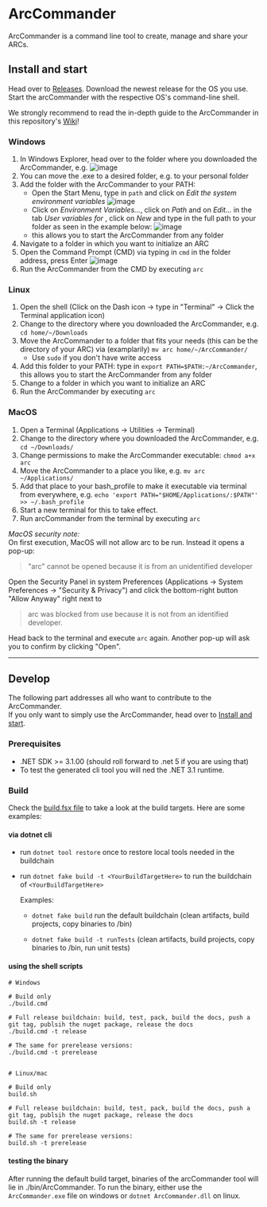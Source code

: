 # ArcCommander

ArcCommander is a command line tool to create, manage and share your ARCs. 

## Install and start

Head over to [Releases](https://github.com/nfdi4plants/arcCommander/releases). Download the newest release for the OS you use.  
Start the arcCommander with the respective OS's command-line shell.

We strongly recommend to read the in-depth guide to the ArcCommander in this repository's [Wiki](https://github.com/nfdi4plants/arcCommander/wiki)!

### Windows

1. In Windows Explorer, head over to the folder where you downloaded the ArcCommander, e.g.
![image](https://user-images.githubusercontent.com/47781170/118627514-13e63f00-b7cc-11eb-95cb-1bf74a355cde.png)
2. You can move the .exe to a desired folder, e.g. to your personal folder
3. Add the folder with the ArcCommander to your PATH:
    - Open the Start Menu, type in `path` and click on _Edit the system environment variables_
    ![image](https://user-images.githubusercontent.com/47781170/119674721-b8a3f480-be3c-11eb-9982-e3c0fa191f05.png)
    - Click on _Environment Variables..._, click on _Path_ and on _Edit..._ in the tab _User variables for <your username>_, click on _New_ and type in the full path to your folder as seen in the example below:
    ![image](https://user-images.githubusercontent.com/47781170/119674652-a9bd4200-be3c-11eb-81f8-72f1198842ef.png)
    - this allows you to start the ArcCommander from any folder
4. Navigate to a folder in which you want to initialize an ARC
5. Open the Command Prompt (CMD) via typing in `cmd` in the folder address, press Enter
![image](https://user-images.githubusercontent.com/47781170/119680874-dd4e9b00-be41-11eb-8faf-ed699c827395.png)
6. Run the ArcCommander from the CMD by executing `arc`

### Linux

1. Open the shell (Click on the Dash icon -> type in "Terminal" -> Click the Terminal application icon)
2. Change to the directory where you downloaded the ArcCommander, e.g. `cd home/~/Downloads`
3. Move the ArcCommander to a folder that fits your needs (this can be the directory of your ARC) via (examplarily) `mv arc home/~/ArcCommander/`
    - Use `sudo` if you don't have write access
4. Add this folder to your PATH: type in `export PATH=$PATH:~/ArcCommander`, this allows you to start the ArcCommander from any folder
5. Change to a folder in which you want to initialize an ARC
6. Run the ArcCommander by executing `arc`

### MacOS

1. Open a Terminal (Applications -> Utilities -> Terminal)
2. Change to the directory where you downloaded the ArcCommander, e.g. `cd ~/Downloads/`
3. Change permissions to make the ArcCommander executable: `chmod a+x arc`
4. Move the ArcCommander to a place you like, e.g. `mv arc ~/Applications/`
5. Add that place to your bash_profile to make it executable via terminal from everywhere, e.g. `echo 'export PATH="$HOME/Applications/:$PATH"' >> ~/.bash_profile`
6. Start a new terminal for this to take effect.
7. Run arcCommander from the terminal by executing `arc`

_MacOS security note:_  
On first execution, MacOS will not allow arc to be run. Instead it opens a pop-up: 
> "arc" cannot be opened because it is from an unidentified developer

Open the Security Panel in system Preferences (Applications -> System Preferences -> "Security & Privacy") and click the bottom-right button "Allow Anyway" right next to 
> arc was blocked from use because it is not from an identified developer. 

Head back to the terminal and execute `arc` again. Another pop-up will ask you to confirm by clicking "Open". 

---

## Develop

The following part addresses all who want to contribute to the ArcCommander.  
If you only want to simply use the ArcCommander, head over to [Install and start](https://github.com/nfdi4plants/arcCommander#install-and-start).

### Prerequisites

- .NET SDK >= 3.1.00 (should roll forward to .net 5 if you are using that)
- To test the generated cli tool you will ned the .NET 3.1 runtime.   

### Build

Check the [build.fsx file](https://github.com/nfdi4plants/arcCommander/blob/developer/build.fsx) to take a look at the  build targets. Here are some examples:

#### via dotnet cli

- run `dotnet tool restore` once to restore local tools needed in the buildchain

- run `dotnet fake build -t <YourBuildTargetHere>` to run the buildchain of `<YourBuildTargetHere>`

    Examples:

    - `dotnet fake build` run the default buildchain (clean artifacts, build projects, copy binaries to /bin)

    - `dotnet fake build -t runTests` (clean artifacts, build projects, copy binaries to /bin, run unit tests)

#### using the shell scripts

```shell
# Windows

# Build only
./build.cmd

# Full release buildchain: build, test, pack, build the docs, push a git tag, publsih the nuget package, release the docs
./build.cmd -t release

# The same for prerelease versions:
./build.cmd -t prerelease


# Linux/mac

# Build only
build.sh

# Full release buildchain: build, test, pack, build the docs, push a git tag, publsih the nuget package, release the docs
build.sh -t release

# The same for prerelease versions:
build.sh -t prerelease

```

#### testing the binary

After running the default build target, binaries of the arcCommander tool will lie in ./bin/ArcCommander. To run the binary, either use the `ArcCommander.exe` file on windows or `dotnet ArcCommander.dll` on linux.
